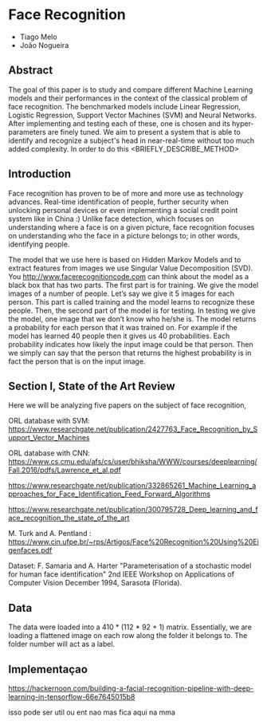 # Face Recognition

* Tiago Melo
* João Nogueira

## Abstract

The goal of this paper is to study and compare different Machine Learning models and their performances in the context of the classical problem of face recognition. The benchmarked models include Linear Regression, Logistic Regression, Support Vector Machines (SVM) and Neural Networks. After implementing and testing each of these, one is chosen and its hyper-parameters are finely tuned. We aim to present a system that is able to identify and recognize a subject's head in near-real-time without too much added complexity. In order to do this <BRIEFLY_DESCRIBE_METHOD>

## Introduction

Face recognition has proven to be of more and more use as technology advances. Real-time identification of people, further security when unlocking personal devices or even implementing a social credit point system like in China :) Unlike face detection, which focuses on understanding where a face is on a given picture, face recognition focuses on understanding who the face in a picture belongs to; in other words, identifying people.

The model that we use here is based on Hidden Markov Models and to extract features from images we use Singular Value Decomposition (SVD). You
http://www.facerecognitioncode.com can think about the model as a black box that has two parts. The first part is for training. We give the model images of a number of people. Let’s say we give it 5 images for each person. This part is called training and the model learns to recognize these people. Then, the second part of the model is for testing. In testing we give the model, one image that we don’t know who he/she is. The model returns a probability for each person that it was trained on. For example if the model has learned 40 people then it gives us 40 probabilities. Each probability indicates how likely the input image could be that person. Then we simply can say that the person that returns the highest probability is in fact the person that is on the input image.

## Section I, State of the Art Review

Here we  will be analyzing five papers on the subject of face recognition,

ORL database with SVM:
https://www.researchgate.net/publication/2427763_Face_Recognition_by_Support_Vector_Machines

ORL database with CNN:
https://www.cs.cmu.edu/afs/cs/user/bhiksha/WWW/courses/deeplearning/Fall.2016/pdfs/Lawrence_et_al.pdf

https://www.researchgate.net/publication/332865261_Machine_Learning_approaches_for_Face_Identification_Feed_Forward_Algorithms

https://www.researchgate.net/publication/300795728_Deep_learning_and_face_recognition_the_state_of_the_art

M. Turk and A. Pentland :
https://www.cin.ufpe.br/~rps/Artigos/Face%20Recognition%20Using%20Eigenfaces.pdf

Dataset:
 F. Samaria and A. Harter
  "Parameterisation of a stochastic model for human face identification"
  2nd IEEE Workshop on Applications of Computer Vision
  December 1994, Sarasota (Florida).

## Data

The data were loaded into a 410 * (112 * 92 + 1) matrix. Essentially, we are loading a flattened image on each row along the folder it belongs to. The folder number will act as a label.

## Implementaçao

https://hackernoon.com/building-a-facial-recognition-pipeline-with-deep-learning-in-tensorflow-66e7645015b8

isso pode ser util ou ent nao mas fica aqui na mma